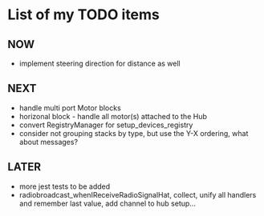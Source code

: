 # List of my TODO items

## NOW
- implement steering direction for distance as well

## NEXT
- handle multi port Motor blocks
- horizonal block - handle all motor(s) attached to the Hub
- convert RegistryManager for setup_devices_registry
- consider not grouping stacks by type, but use the Y-X ordering, what about messages?

## LATER
- more jest tests to be added
- radiobroadcast_whenIReceiveRadioSignalHat, collect, unify all handlers and remember last value, add channel to hub setup...
